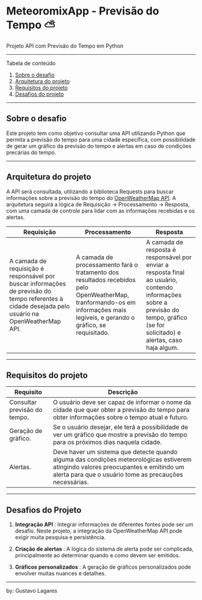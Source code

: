 # MeteoromixApp - Previsão do Tempo :partly_sunny:
Projeto API com Previsão do Tempo em Python 

---
Tabela de conteúdo
1. [Sobre o desafio](#sobre)
2. [Arquitetura do projeto](#arquitetura)
3. [Requisitos do projeto](#requisitos)
4. [Desafios do projeto](#desafios)
---

<div id='sobre' />

## Sobre o desafio

Este projeto tem como objetivo consultar uma API utilizando Python que permita a previsão do tempo para uma cidade específica, com possibilidade de gerar um gráfico da previsão do tempo e alertas em caso de condições precárias do tempo.

---

<div id='arquitetura' />

## Arquitetura do projeto

A API será consultada, utilizando a biblioteca Requests para buscar informações sobre a previsão do tempo do [OpenWeatherMap API](https://openweathermap.org/api). A arquitetura seguirá a lógica de Requisição -> Processamento -> Resposta, com uma camada de controle para lidar com as informações recebidas e os alertas.

**Requisição** | **Processamento** | **Resposta**
-------------- | ----------------- | ------------
A camada de requisição é responsável por buscar informações de previsão do tempo referentes à cidade desejada pelo usuário na OpenWeatherMap API. | A camada de processamento fará o tratamento dos resultados recebidos pelo OpenWeatherMap, tranformando-os em informações mais legíveis, e gerando o gráfico, se requisitado. | A camada de resposta é responsável por enviar a resposta final ao usuário, contendo informações sobre a previsão do tempo, gráfico (se for solicitado) e alertas, caso haja algum.

---

<div id='requisitos' />

## Requisitos do projeto

**Requisito** | **Descrição**
------------- | -------------
Consultar previsão do tempo. | O usuário deve ser capaz de informar o nome da cidade que quer obter a previsão do tempo para obter informações sobre o tempo atual e futuro.
Geração de gráfico. | Se o usuário desejar, ele terá a possibilidade de ver um gráfico que mostre a previsão do tempo para os próximos dias naquela cidade.
Alertas. | Deve haver um sistema que detecte quando alguma das condições meteorológicas estiverem atingindo valores preocupantes e emitindo um alerta para que o usuário tome as precauções necessárias.

---

<div id='desafios' />

## Desafios do Projeto

1. **Integração API** : Integrar informações de diferentes fontes pode ser um desafio. Neste projeto, a integração da OpenWeatherMap API pode exigir muita pesquisa e persistência.

2. **Criação de alertas** : A lógica do sistema de alerta pode ser complicada, principalmente ao determinar quando e como devem ser emitidos.

3. **Gráficos personalizados** : A geração de gráficos personalizados pode envolver muitas nuances e detalhes.

---
by: Gustavo Lagares